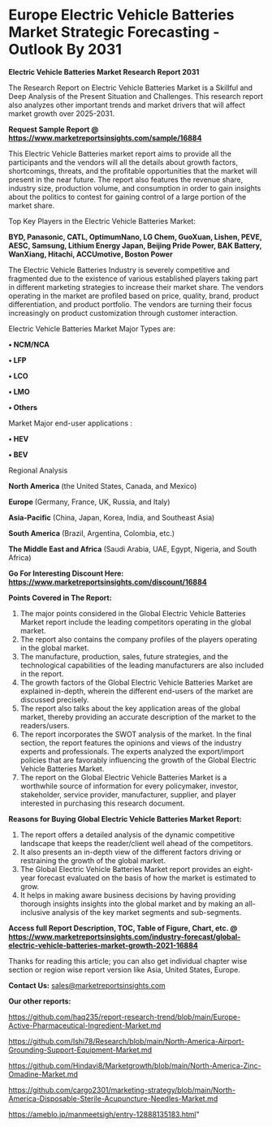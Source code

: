 # Europe Electric Vehicle Batteries Market Strategic Forecasting - Outlook By 2031

<strong>Electric Vehicle Batteries Market Research Report 2031</strong>

The Research Report on Electric Vehicle Batteries Market is a Skillful and Deep Analysis of the Present Situation and Challenges. This research report also analyzes other important trends and market drivers that will affect market growth over 2025-2031.

<strong>Request Sample Report @ <a href=https://www.marketreportsinsights.com/sample/16884>https://www.marketreportsinsights.com/sample/16884</a></strong>

This Electric Vehicle Batteries market report aims to provide all the participants and the vendors will all the details about growth factors, shortcomings, threats, and the profitable opportunities that the market will present in the near future. The report also features the revenue share, industry size, production volume, and consumption in order to gain insights about the politics to contest for gaining control of a large portion of the market share.

Top Key Players in the Electric Vehicle Batteries Market:

<strong>BYD, Panasonic, CATL, OptimumNano, LG Chem, GuoXuan, Lishen, PEVE, AESC, Samsung, Lithium Energy Japan, Beijing Pride Power, BAK Battery, WanXiang, Hitachi, ACCUmotive, Boston Power</strong>

The Electric Vehicle Batteries Industry is severely competitive and fragmented due to the existence of various established players taking part in different marketing strategies to increase their market share. The vendors operating in the market are profiled based on price, quality, brand, product differentiation, and product portfolio. The vendors are turning their focus increasingly on product customization through customer interaction.

Electric Vehicle Batteries Market Major Types are:

<strong>• NCM/NCA

• LFP

• LCO

• LMO

• Others</strong>

Market Major end-user applications :

<strong>• HEV

• BEV</strong>

Regional Analysis

</u><strong><b>North America</b></strong> (the United States, Canada, and Mexico)

<strong><b>Europe </b></strong>(Germany, France, UK, Russia, and Italy)

<strong><b>Asia-Pacific</b></strong> (China, Japan, Korea, India, and Southeast Asia)

<strong><b>South America</b></strong> (Brazil, Argentina, Colombia, etc.)

<strong><b>The Middle East and Africa</b></strong> (Saudi Arabia, UAE, Egypt, Nigeria, and South Africa)

<strong>Go For Interesting Discount Here: <a href=https://www.marketreportsinsights.com/discount/16884>https://www.marketreportsinsights.com/discount/16884</a></strong>

<strong>Points Covered in The Report:</strong>
<ol>
  <li>The major points considered in the Global Electric Vehicle Batteries Market report include the leading competitors operating in the global market.</li>
  <li>The report also contains the company profiles of the players operating in the global market.</li>
  <li>The manufacture, production, sales, future strategies, and the technological capabilities of the leading manufacturers are also included in the report.</li>
  <li>The growth factors of the Global Electric Vehicle Batteries Market are explained in-depth, wherein the different end-users of the market are discussed precisely.</li>
  <li>The report also talks about the key application areas of the global market, thereby providing an accurate description of the market to the readers/users.</li>
  <li>The report incorporates the SWOT analysis of the market. In the final section, the report features the opinions and views of the industry experts and professionals. The experts analyzed the export/import policies that are favorably influencing the growth of the Global Electric Vehicle Batteries Market.</li>
  <li>The report on the Global Electric Vehicle Batteries Market is a worthwhile source of information for every policymaker, investor, stakeholder, service provider, manufacturer, supplier, and player interested in purchasing this research document.</li>
</ol>
<strong>Reasons for Buying Global Electric Vehicle Batteries Market Report:</strong>

<ol>
  <li>The report offers a detailed analysis of the dynamic competitive landscape that keeps the reader/client well ahead of the competitors.</li>
  <li>It also presents an in-depth view of the different factors driving or restraining the growth of the global market.</li>
  <li>The Global Electric Vehicle Batteries Market report provides an eight-year forecast evaluated on the basis of how the market is estimated to grow.</li>
  <li>It helps in making aware business decisions by having providing thorough insights insights into the global market and by making an all-inclusive analysis of the key market segments and sub-segments.</li>
</ol>
<strong>Access full Report Description, TOC, Table of Figure, Chart, etc. @ <a href=https://www.marketreportsinsights.com/industry-forecast/global-electric-vehicle-batteries-market-growth-2021-16884>https://www.marketreportsinsights.com/industry-forecast/global-electric-vehicle-batteries-market-growth-2021-16884</a></strong>


Thanks for reading this article; you can also get individual chapter wise section or region wise report version like Asia, United States, Europe.

<strong>Contact Us:</strong>
sales@marketreportsinsights.com

<strong>Our other reports:</strong>

<a href=https://github.com/haq235/report-research-trend/blob/main/Europe-Active-Pharmaceutical-Ingredient-Market.md>https://github.com/haq235/report-research-trend/blob/main/Europe-Active-Pharmaceutical-Ingredient-Market.md</a>

<a href=https://github.com/Ishi78/Research/blob/main/North-America-Airport-Grounding-Support-Equipment-Market.md>https://github.com/Ishi78/Research/blob/main/North-America-Airport-Grounding-Support-Equipment-Market.md</a>

<a href=https://github.com/Hindavi8/Marketgrowth/blob/main/North-America-Zinc-Omadine-Market.md>https://github.com/Hindavi8/Marketgrowth/blob/main/North-America-Zinc-Omadine-Market.md</a>

<a href=https://github.com/cargo2301/marketing-strategy/blob/main/North-America-Disposable-Sterile-Acupuncture-Needles-Market.md>https://github.com/cargo2301/marketing-strategy/blob/main/North-America-Disposable-Sterile-Acupuncture-Needles-Market.md</a>

<a href=https://ameblo.jp/manmeetsigh/entry-12888135183.html>https://ameblo.jp/manmeetsigh/entry-12888135183.html</a>"
